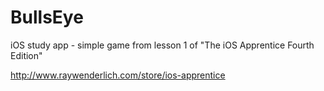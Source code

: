 # BullsEye
iOS study app - simple game from lesson 1 of "The iOS Apprentice Fourth Edition"

http://www.raywenderlich.com/store/ios-apprentice
